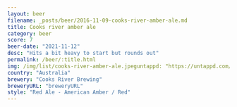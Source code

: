 ```yaml
---
layout: beer
filename: _posts/beer/2016-11-09-cooks-river-amber-ale.md
title: Cooks river amber ale
category: beer
score: 7
beer-date: "2021-11-12"
desc: "Hits a bit heavy to start but rounds out"
permalink: /beer/:title.html
img: /img/list/cooks-river-amber-ale.jpeguntappd: "https://untappd.com/b/cooks-river-brewing-cooks-river-amber-ale/3871809"
country: "Australia"
brewery: "Cooks River Brewing"
breweryURL: "breweryURL"
style: "Red Ale - American Amber / Red"
---
```

